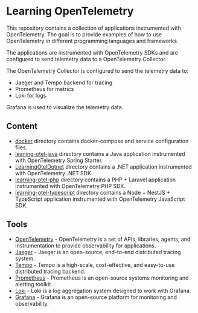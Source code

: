 # Learning OpenTelemetry

This repository contains a collection of applications instrumented with OpenTelemetry. 
The goal is to provide examples of how to use OpenTelemetry in different programming languages and frameworks. 

The applications are instrumented with OpenTelemetry SDKs and are configured to send telemetry data to a OpenTelemetry Collector.

The OpenTelemetry Collector is configured to send the telemetry data to:
- Jaeger and Tempo backend for tracing
- Prometheus for metrics
- Loki for logs

Grafana is used to visualize the telemetry data.

## Content

- [docker](./docker/) directory contains docker-compose and service configuration files.
- [leaning-otel-java](./leaning-otel-java/) directory contains a Java application instrumented with OpenTelemetry Spring Starter.
- [LearningOtelDotnet](./LearningOtelDotnet/) directory contains a .NET application instrumented with OpenTelemetry .NET SDK.
- [learning-otel-php](./learning-otel-php/) directory contains a PHP + Laravel application instrumented with OpenTelemetry PHP SDK.
- [learning-otel-typescript](./learning-otel-typescript/) directory contains a Node + NestJS + TypeScript application instrumented with OpenTelemetry JavaScript SDK.

## Tools

- [OpenTelemetry](https://opentelemetry.io/) - OpenTelemetry is a set of APIs, libraries, agents, and instrumentation to provide observability for applications.
- [Jaeger](https://www.jaegertracing.io/) - Jaeger is an open-source, end-to-end distributed tracing system.
- [Tempo](https://grafana.com/oss/tempo/) - Tempo is a high-scale, cost-effective, and easy-to-use distributed tracing backend.
- [Prometheus](https://prometheus.io/) - Prometheus is an open-source systems monitoring and alerting toolkit.
- [Loki](https://grafana.com/oss/loki/) - Loki is a log aggregation system designed to work with Grafana.
- [Grafana](https://grafana.com/) - Grafana is an open-source platform for monitoring and observability.
